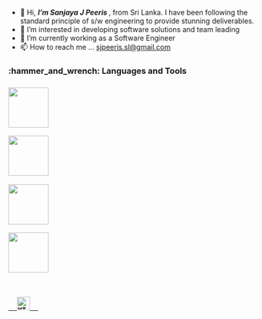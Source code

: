 - 👋 Hi, <i><b>I’m Sanjaya J Peeris </b></i>, from Sri Lanka. I have been following the standard principle of s/w engineering to provide stunning deliverables.
- 👀 I’m interested in developing software solutions and team leading
- 🌱 I’m currently working as a Software Engineer
- 📫 How to reach me ... sjpeeris.sl@gmail.com

<!---
sjpeeris085/sjpeeris085 is a ✨ special ✨ repository because its `README.md` (this file) appears on your GitHub profile.
You can click the Preview link to take a look at your changes.
--->

<h3>:hammer_and_wrench: Languages and Tools<h3>
 
<p>
 
<a href="https://en.wikipedia.org/wiki/C_Sharp_(programming_language)"> <img width="80px" src="https://user-images.githubusercontent.com/66549526/134299607-754b3dcb-92da-4e91-a661-bbe8c419221a.png"/> </a> 
 
<a href="https://spring.io/projects/spring-boot"> <img width="80px" src="https://user-images.githubusercontent.com/66549526/134301179-b1eba614-1f85-4d3e-99fd-2d983041bfb0.png"/> </a> 
 
<a href="https://nodejs.org/en/about/"> <img width="80px" src="https://user-images.githubusercontent.com/66549526/146373377-8aadaa96-7d62-411e-9e4b-c33af9eeebc1.png"/> </a>
 
<a href="https://angular.io/"> <img width="80px" src="https://user-images.githubusercontent.com/66549526/146373601-4243c46a-c60b-4d13-8655-9e8472439b94.png"/> </a>

</p>
 
<p dir="auto">
 <code>
 <a target="_blank" rel="noopener noreferrer" href="https://angular.io/">
  <img alt="HTML5" width="26px" src="https://user-images.githubusercontent.com/66549526/146373601-4243c46a-c60b-4d13-8655-9e8472439b94.png" style="max-width: 100%;">  </a>
 </code>
</p>



